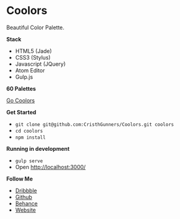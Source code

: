 Coolors
=======

Beautiful Color Palette.

**Stack**

 - HTML5 (Jade)
 - CSS3 (Stylus)
 - Javascript (JQuery)
 - Atom Editor
 - Gulp.js

**60 Palettes**

[Go Coolors](http://cristhgunners.github.io/Coolors/)

**Get Started**

- `git clone git@github.com:CristhGunners/Coolors.git coolors`
- `cd coolors`
- `npm install`

**Running in development**

- `gulp serve`
- Open [http://localhost:3000/](http://localhost:3000/)

**Follow Me**

 - [Dribbble](https://dribbble.com/CristhGunners)
 - [Github](https://github.com/CristhGunners)
 - [Behance](https://www.behance.net/cristhgunners)
 - [Website](https://cristhgunners.github.io/)
